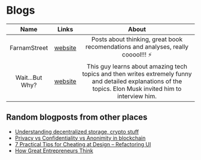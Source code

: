 # Blogs 

|          Name         |            Links           |       About       |
|:---------------------:|:--------------------------:|:-----------------:|
| FarnamStreet | [website][fs1] | Posts about thinking, great book recomendations and analyses, really cooool!!! ⚡️ |
| Wait...But Why? | [website][wbw1] | This guy learns about amazing tech topics and then writes extremely funny and detailed explanations of the topics. Elon Musk invited him to interview him. |


## Random blogposts from other places

- [Understanding decentralized storage, crypto stuff](https://coincenter.org/entry/why-is-decentralized-and-distributed-file-storage-critical-for-a-better-web)
- [Privacy vs Confidentiality vs Anonimity in blockchain](https://hackernoon.com/smart-contracts-privacy-vs-confidentiality-645b6e9c6e5a)
- [7 Practical Tips for Cheating at Design – Refactoring UI](https://medium.com/refactoring-ui/7-practical-tips-for-cheating-at-design-40c736799886)
- [ How Great Entrepreneurs Think](https://www.inc.com/magazine/20110201/how-great-entrepreneurs-think.html)


[fs1]: https://www.farnamstreetblog.com 
[wbw1]: https://waitbutwhy.com
